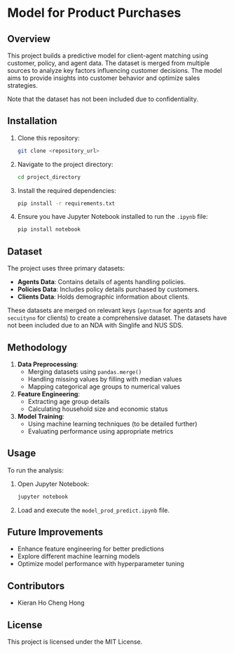 # Model for Product Purchases

## Overview

This project builds a predictive model for client-agent matching using customer, policy, and agent data. The dataset is merged from multiple sources to analyze key factors influencing customer decisions. The model aims to provide insights into customer behavior and optimize sales strategies.

Note that the dataset has not been included due to confidentiality.

## Installation

1. Clone this repository:
   ```bash
   git clone <repository_url>
   ```
2. Navigate to the project directory:
   ```bash
   cd project_directory
   ```
3. Install the required dependencies:
   ```bash
   pip install -r requirements.txt
   ```
4. Ensure you have Jupyter Notebook installed to run the `.ipynb` file:
   ```bash
   pip install notebook
   ```

## Dataset

The project uses three primary datasets:

- **Agents Data**: Contains details of agents handling policies.
- **Policies Data**: Includes policy details purchased by customers.
- **Clients Data**: Holds demographic information about clients.

These datasets are merged on relevant keys (`agntnum` for agents and `secuityno` for clients) to create a comprehensive dataset. The datasets have not been included due to an NDA with Singlife and NUS SDS.

## Methodology

1. **Data Preprocessing**:
   - Merging datasets using `pandas.merge()`
   - Handling missing values by filling with median values
   - Mapping categorical age groups to numerical values
2. **Feature Engineering**:
   - Extracting age group details
   - Calculating household size and economic status
3. **Model Training**:
   - Using machine learning techniques (to be detailed further)
   - Evaluating performance using appropriate metrics

## Usage

To run the analysis:

1. Open Jupyter Notebook:
   ```bash
   jupyter notebook
   ```
2. Load and execute the `model_prod_predict.ipynb` file.

## Future Improvements

- Enhance feature engineering for better predictions
- Explore different machine learning models
- Optimize model performance with hyperparameter tuning

## Contributors

- Kieran Ho Cheng Hong

## License

This project is licensed under the MIT License.
